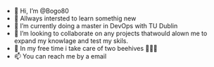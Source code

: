 - 👋 Hi, I’m @Bogo80
- 👀 Allways intersted to learn somethig new 
- 🌱 I’m currently doing a master in DevOps with TU Dublin 
- 💞️ I’m looking to collaborate on any projects thatwould alown me to expand my knowlage and test my skils.
- 🐝 In my free time i take care of two beehives 🐝🐝🐝
- 📫 You can reach me by a email 

<!---
Bogo80/Bogo80 is a ✨ special ✨ repository because its `README.md` (this file) appears on your GitHub profile.
You can click the Preview link to take a look at your changes.
--->
